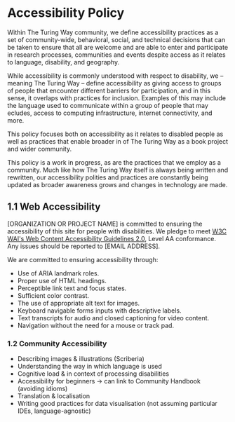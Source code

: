 # Accessibility Policy

Within The Turing Way community, we define accessibility practices as a set of community-wide, behavioral, social, and technical decisions that can be taken to ensure that all are welcome and are able to enter and participate in research processes, communities and events despite access as it relates to language, disability, and geography. 

While accessibility is commonly understood with respect to disability, we – meaning The Turing Way – define accessibility as giving access to groups of people that encounter different barriers for participation, and in this sense, it overlaps with practices for inclusion. Examples of this may include the language used to communicate within a group of people that may ecludes, access to computing infrastructure, internet connectivity, and more. 

This policy focuses both on accessibility as it relates to disabled people as well as practices that enable broader in of The Turing Way as a book project and wider community. 

This policy is a work in progress, as are the practices that we employ as a community. Much like how The Turing Way itself is always being written and rewritten, our accessibility polities and practices are constantly being updated as broader awareness grows and changes in technology are made.

## 1.1 Web Accessibility

[ORGANIZATION OR PROJECT NAME] is committed to ensuring the accessibility of this site for people with disabilities. We pledge to meet [W3C WAI's Web Content Accessibility Guidelines 2.0](https://www.w3.org/TR/WCAG/), Level AA conformance. Any issues should be reported to [EMAIL ADDRESS].

We are committed to ensuring accessibility through:

- Use of ARIA landmark roles.
- Proper use of HTML headings.
- Perceptible link text and focus states.
- Sufficient color contrast.
- The use of appropriate alt text for images.
- Keyboard navigable forms inputs with descriptive labels.
- Text transcripts for audio and closed captioning for video content.
- Navigation without the need for a mouse or track pad.

### 1.2 Community Accessibility

- Describing images & illustrations (Scriberia)
- Understanding the way in which language is used
- Cognitive load & in context of processing disabilities
- Accessibility for beginners -> can link to Community Handbook (avoiding idioms)
- Translation & localisation 
- Writing good practices for data visualisation (not assuming particular IDEs, language-agnostic)

## 